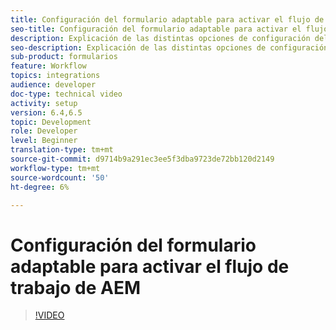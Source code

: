 ```yaml
---
title: Configuración del formulario adaptable para activar el flujo de trabajo de AEM
seo-title: Configuración del formulario adaptable para activar el flujo de trabajo de AEM
description: Explicación de las distintas opciones de configuración del formulario adaptable para activar el flujo de trabajo de AEM
seo-description: Explicación de las distintas opciones de configuración del formulario adaptable para activar el flujo de trabajo de AEM
sub-product: formularios
feature: Workflow
topics: integrations
audience: developer
doc-type: technical video
activity: setup
version: 6.4,6.5
topic: Development
role: Developer
level: Beginner
translation-type: tm+mt
source-git-commit: d9714b9a291ec3ee5f3dba9723de72bb120d2149
workflow-type: tm+mt
source-wordcount: '50'
ht-degree: 6%

---
```



# Configuración del formulario adaptable para activar el flujo de trabajo de AEM


>[!VIDEO](https://video.tv.adobe.com/v/28316?quality=9&learn=on)

